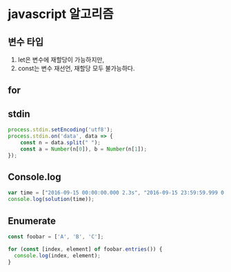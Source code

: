 # javascript 알고리즘
## 변수 타입
1. let은 변수에 재할당이 가능하지만,
2. const는 변수 재선언, 재할당 모두 불가능하다.

## for

## stdin
```js
process.stdin.setEncoding('utf8');
process.stdin.on('data', data => {
    const n = data.split(" ");
    const a = Number(n[0]), b = Number(n[1]); 
});
```

## Console.log
```js
var time = ["2016-09-15 00:00:00.000 2.3s", "2016-09-15 23:59:59.999 0.1s"];
console.log(solution(time));
```

## Enumerate
```js
const foobar = ['A', 'B', 'C'];

for (const [index, element] of foobar.entries()) {
  console.log(index, element);
}
```